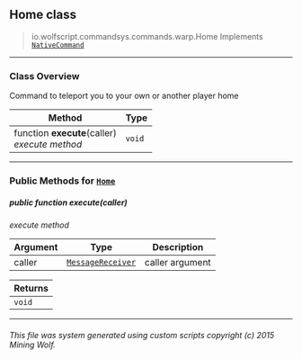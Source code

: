 ## Home __class__

>io.wolfscript.commandsys.commands.warp.Home
>Implements [`NativeCommand`](../../NativeCommand.md)

---

### Class Overview

Command to teleport you to your own or another player home

Method | Type   
--- | :--- 
 function __execute__(caller) <br> _execute method_ | `void`



---


### Public Methods for [`Home`](Home.md)

##### <a id='execute'></a>public  function __execute__(caller)

_execute method_

Argument | Type | Description  
--- | --- | --- 
caller | [`MessageReceiver`](../../../chat/MessageReceiver.md) | caller argument

Returns | 
--- | 
`void` |


---


###### This file was system generated using custom scripts copyright (c) 2015 Mining Wolf.
	

